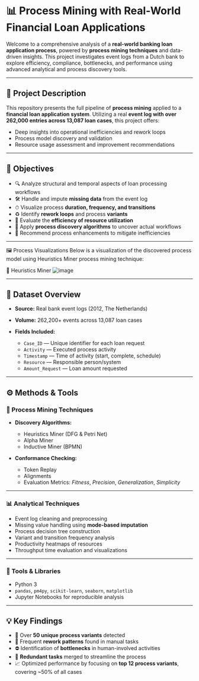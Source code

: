 # 📊 Process Mining with Real-World Financial Loan Applications

Welcome to a comprehensive analysis of a **real-world banking loan application process**, powered by **process mining techniques** and data-driven insights. This project investigates event logs from a Dutch bank to explore efficiency, compliance, bottlenecks, and performance using advanced analytical and process discovery tools.

---

## 📁 Project Description

This repository presents the full pipeline of **process mining** applied to a **financial loan application system**. Utilizing a real **event log with over 262,000 entries across 13,087 loan cases**, this project offers:

* Deep insights into operational inefficiencies and rework loops
* Process model discovery and validation
* Resource usage assessment and improvement recommendations

---

## 🎯 Objectives

* 🔍 Analyze structural and temporal aspects of loan processing workflows
* 🛠 Handle and impute **missing data** from the event log
* ⏱ Visualize process **duration, frequency, and transitions**
* ♻️ Identify **rework loops** and process **variants**
* 👷 Evaluate the **efficiency of resource utilization**
* 🧭 Apply **process discovery algorithms** to uncover actual workflows
* 🚀 Recommend process enhancements to mitigate inefficiencies

---

🖼️ Process Visualizations
Below is a visualization of the discovered process model using Heuristics Miner process mining technique:

🔷 Heuristics Miner
![image](https://github.com/user-attachments/assets/30f7307b-1407-4022-bb15-edbfb08b0d24)

---

## 🔎 Dataset Overview

* **Source:** Real bank event logs (2012, The Netherlands)
* **Volume:** 262,200+ events across 13,087 loan cases
* **Fields Included:**

  * `Case_ID` — Unique identifier for each loan request
  * `Activity` — Executed process activity
  * `Timestamp` — Time of activity (start, complete, schedule)
  * `Resource` — Responsible person/system
  * `Amount_Request` — Loan amount requested

---

## ⚙️ Methods & Tools

### 🔧 Process Mining Techniques

* **Discovery Algorithms:**

  * Heuristics Miner (DFG & Petri Net)
  * Alpha Miner
  * Inductive Miner (BPMN)

* **Conformance Checking:**

  * Token Replay
  * Alignments
  * Evaluation Metrics: *Fitness*, *Precision*, *Generalization*, *Simplicity*

---

### 📊 Analytical Techniques

* Event log cleaning and preprocessing
* Missing value handling using **mode-based imputation**
* Process decision tree construction
* Variant and transition frequency analysis
* Productivity heatmaps of resources
* Throughput time evaluation and visualizations

---

### 🧰 Tools & Libraries

* Python 3
* `pandas`, `pm4py`, `scikit-learn`, `seaborn`, `matplotlib`
* Jupyter Notebooks for reproducible analysis

---

## 💡 Key Findings

* 🔀 Over **50 unique process variants** detected
* 🔁 Frequent **rework patterns** found in manual tasks
* ⛔ Identification of **bottlenecks** in human-involved activities
* 🔧 **Redundant tasks** merged to streamline the process
* 📈 Optimized performance by focusing on **top 12 process variants**, covering \~50% of all cases
